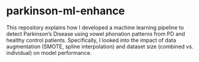 # parkinson-ml-enhance
This repository explains how I developed a machine learning pipeline to detect Parkinson’s Disease using vowel phonation patterns from PD and healthy control patients.  Specifically, I looked into the impact of data augmentation (SMOTE, spline interpolation) and dataset size (combined vs. individual) on model performance.
